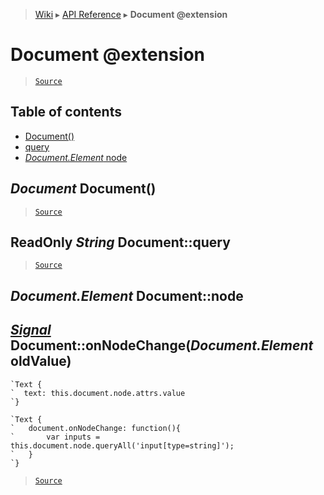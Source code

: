 > [Wiki](Home) ▸ [API Reference](API-Reference) ▸ **Document @extension**

Document @extension
===================

> [`Source`](/Neft-io/neft/tree/master/src/renderer/types/basics/item/document.litcoffee#document-extension)

## Table of contents
  * [Document()](#document-document)
  * [query](#readonly-string-documentquery)
  * [*Document.Element* node](#documentelement-documentnode)

*Document* Document()
---------------------

> [`Source`](/Neft-io/neft/tree/master/src/renderer/types/basics/item/document.litcoffee#document-document)

ReadOnly *String* Document::query
---------------------------------

> [`Source`](/Neft-io/neft/tree/master/src/renderer/types/basics/item/document.litcoffee#readonly-string-documentquery)

*Document.Element* Document::node
---------------------------------
## [*Signal*](/Neft-io/neft/wiki/Signal-API.md#class-signal) Document::onNodeChange(*Document.Element* oldValue)

```nml
`Text {
`  text: this.document.node.attrs.value
`}
```
```nml
`Text {
`   document.onNodeChange: function(){
`       var inputs = this.document.node.queryAll('input[type=string]');
`   }
`}
```

> [`Source`](/Neft-io/neft/tree/master/src/renderer/types/basics/item/document.litcoffee#documentelement-documentnode-signal-documentonnodechangedocumentelement-oldvalue)

